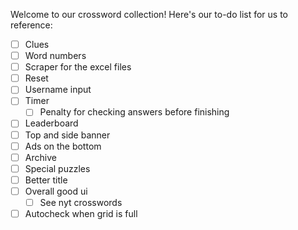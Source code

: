 Welcome to our crossword collection! Here's our to-do list for us to reference:

- [ ] Clues
- [ ] Word numbers
- [ ] Scraper for the excel files
- [ ] Reset
- [ ] Username input 
- [ ] Timer 
    - [ ] Penalty for checking answers before finishing
- [ ] Leaderboard
- [ ] Top and side banner
- [ ] Ads on the bottom
- [ ] Archive
- [ ] Special puzzles
- [ ] Better title
- [ ] Overall good ui
    - [ ] See nyt crosswords
- [ ] Autocheck when grid is full 
